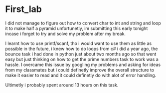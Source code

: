 # First_lab

I did not manage to figure out how to convert char to int and string and loop it to make half a pyramid unfortunetly, im submitting this early tonight
incase i forget to try and solve my problem after my break.

I learnt how to use printf/scanf, tho i would want to use them as little as possible in the future, i knew how to do loops from c# i did a year ago,
the bounce task i had done in python just about two months ago so that went easy but just thinking on how to get the prime numbers task to work was a hassle.
I overcame this issue by googling my problems and asking for ideas from my classmates but i could definetly improve the overall structure to make it easier 
to read and it could definetly do with alot of error handling.

Ultimetly i probably spent around 13 hours on this task.

